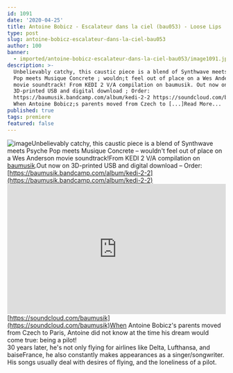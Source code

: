 ```yaml
---
id: 1091
date: '2020-04-25'
title: Antoine Bobicz - Escalateur dans la ciel (bau053) - Loose Lips
type: post
slug: antoine-bobicz-escalateur-dans-la-ciel-bau053
author: 100
banner:
  - imported/antoine-bobicz-escalateur-dans-la-ciel-bau053/image1091.jpeg
description: >-
  Unbelievably catchy, this caustic piece is a blend of Synthwave meets Psyche
  Pop meets Musique Concrete ; wouldn;t feel out of place on a Wes Anderson
  movie soundtrack! From KEDI 2 V/A compilation on baumusik. Out now on
  3D-printed USB and digital download ; Order:
  https://baumusik.bandcamp.com/album/kedi-2-2 https://soundcloud.com/baumusik
  When Antoine Bobicz;s parents moved from Czech to [...]Read More...
published: true
tags: premiere
featured: false
---
```

![image](../imported/antoine-bobicz-escalateur-dans-la-ciel-bau053/image1091.jpeg)Unbelievably catchy, this caustic piece is a blend of Synthwave meets Psyche Pop meets Musique Concrete – wouldn't feel out of place on a Wes Anderson movie soundtrack!From KEDI 2 V/A compilation on [baumusik](https://www.baumusik.de/).Out now on 3D-printed USB and digital download – Order: [](https://baumusik.bandcamp.com/album/kedi-2-2)[https://baumusik.bandcamp.com/album/kedi-2-2](https://baumusik.bandcamp.com/album/kedi-2-2)<iframe width='100%' height='300' scrolling='no' frameborder='no' allow='autoplay' src='https://w.soundcloud.com/player/?url=https%3A//api.soundcloud.com/tracks/806697010&color=%23ff5500&auto_play=false&hide_related=false&show_comments=true&show_user=true&show_reposts=false&show_teaser=true'></iframe>[https://soundcloud.com/baumusik](https://soundcloud.com/baumusik)When Antoine Bobicz's parents moved from Czech to Paris, Antoine did not know at the time his dream would come true: being a pilot!  
30 years later, he's not only flying for airlines like Delta, Lufthansa, and baiseFrance, he also constantly makes appearances as a singer/songwriter.  
His songs usually deal with desires of flying, and the loneliness of a pilot.